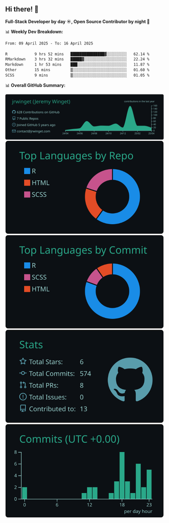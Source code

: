 ## Hi there! 👋

**Full-Stack Developer by day ☀️, Open Source Contributor by night 🌙**

📊 **Weekly Dev Breakdown:**
<!--START_SECTION:waka-->

```txt
From: 09 April 2025 - To: 16 April 2025

R            9 hrs 52 mins   ███████████████▓░░░░░░░░░   62.14 %
RMarkdown    3 hrs 32 mins   █████▓░░░░░░░░░░░░░░░░░░░   22.24 %
Markdown     1 hr 53 mins    ███░░░░░░░░░░░░░░░░░░░░░░   11.87 %
Other        15 mins         ▒░░░░░░░░░░░░░░░░░░░░░░░░   01.60 %
SCSS         9 mins          ▒░░░░░░░░░░░░░░░░░░░░░░░░   01.05 %
```

<!--END_SECTION:waka-->

📊 **Overall GitHub Summary:**

[![](https://raw.githubusercontent.com/jrwinget/jrwinget/main/profile-summary-card-output/gotham/0-profile-details.svg)](https://github.com/vn7n24fzkq/github-profile-summary-cards)
[![](https://raw.githubusercontent.com/jrwinget/jrwinget/main/profile-summary-card-output/gotham/1-repos-per-language.svg)](https://github.com/vn7n24fzkq/github-profile-summary-cards) [![](https://raw.githubusercontent.com/jrwinget/jrwinget/main/profile-summary-card-output/gotham/2-most-commit-language.svg)](https://github.com/vn7n24fzkq/github-profile-summary-cards)
[![](https://raw.githubusercontent.com/jrwinget/jrwinget/main/profile-summary-card-output/gotham/3-stats.svg)](https://github.com/vn7n24fzkq/github-profile-summary-cards) [![](https://raw.githubusercontent.com/jrwinget/jrwinget/main/profile-summary-card-output/gotham/4-productive-time.svg)](https://github.com/vn7n24fzkq/github-profile-summary-cards)
